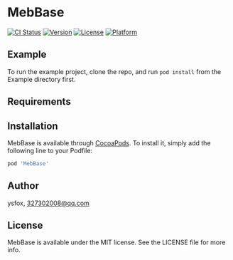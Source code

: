 # MebBase

[![CI Status](https://img.shields.io/travis/ysfox/MebBase.svg?style=flat)](https://travis-ci.org/ysfox/MebBase)
[![Version](https://img.shields.io/cocoapods/v/MebBase.svg?style=flat)](https://cocoapods.org/pods/MebBase)
[![License](https://img.shields.io/cocoapods/l/MebBase.svg?style=flat)](https://cocoapods.org/pods/MebBase)
[![Platform](https://img.shields.io/cocoapods/p/MebBase.svg?style=flat)](https://cocoapods.org/pods/MebBase)

## Example

To run the example project, clone the repo, and run `pod install` from the Example directory first.

## Requirements

## Installation

MebBase is available through [CocoaPods](https://cocoapods.org). To install
it, simply add the following line to your Podfile:

```ruby
pod 'MebBase'
```

## Author

ysfox, 327302008@qq.com

## License

MebBase is available under the MIT license. See the LICENSE file for more info.

